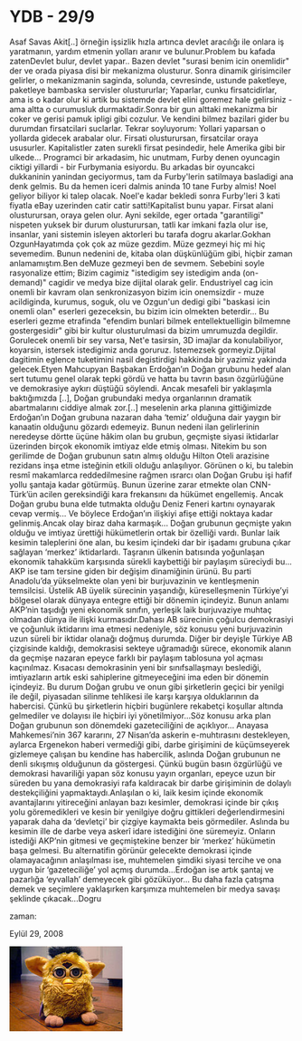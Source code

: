 # YDB - 29/9
Asaf Savas Akit[..] örneğin işsizlik hızla artınca devlet aracılığı ile onlara iş yaratmanın, yardım etmenin yolları aranır ve bulunur.Problem bu kafada zatenDevlet bulur, devlet yapar.. Bazen devlet "surasi benim icin onemlidir" der ve orada piyasa disi bir mekanizma olusturur. Sonra dinamik girisimciler gelirler, o mekanizmanin saginda, solunda, cevresinde, ustunde paketleye, paketleye bambaska servisler olustururlar; Yaparlar, cunku firsatcidirlar, ama is o kadar olur ki artik bu sistemde devlet elini goremez hale gelirsiniz - ama altta o curumusluk durmaktadir.Sonra bir gun alttaki mekanizma bir coker ve gerisi pamuk ipligi gibi cozulur. Ve kendini bilmez  bazilari gider bu durumdan firsatcilari suclarlar. Tekrar soyluyorum: Yollari yaparsan o yollarda gidecek arabalar olur. Firsati olusturursan, firsatcilar oraya ususurler. Kapitalistler zaten surekli firsat pesindedir, hele Amerika gibi bir ulkede... Programci bir arkadasim, hic unutmam, Furby denen oyuncagin ciktigi yillardi - bir Furbymania esiyordu. Bu arkadas bir oyuncakci dukkaninin yanindan geciyormus, tam da Furby'lerin satilmaya basladigi ana denk gelmis. Bu da hemen iceri dalmis aninda 10 tane Furby almis! Noel geliyor biliyor ki talep olacak. Noel'e kadar bekledi sonra Furby'leri 3 kati fiyatla eBay uzerinden catir catir satti!Kapitalist bunu yapar.  Firsat alani olusturursan, oraya gelen olur. Ayni sekilde, eger ortada "garantiligi" nispeten yuksek bir durum olusturursan, tatli kar imkani fazla olur ise, insanlar, yani sistemin isleyen aktorleri bu tarafa dogru akarlar.Gokhan OzgunHayatımda çok çok az müze gezdim. Müze gezmeyi hiç mi hiç sevemedim. Bunun nedenini de, kitaba olan düşkünlüğüm gibi, hiçbir zaman anlamamıştım.Ben deMuze gezmeyi ben de sevmem. Sebebini soyle rasyonalize ettim; Bizim cagimiz "istedigim sey istedigim anda (on-demand)" cagidir ve medya bize dijital olarak gelir. Endustriyel cag icin onemli bir kavram olan senkronizasyon bizim icin onemsizdir - muze acildiginda, kurumus, soguk, olu ve Ozgun'un dedigi gibi "baskasi icin onemli olan" eserleri gezeceksin, bu bizim icin olmekten beterdir... Bu eserleri gezme etrafinda "efendim bunlari bilmek entellektuelligin bilmemne gostergesidir" gibi bir kultur olusturulmasi da bizim umrumuzda degildir. Gorulecek onemli bir sey varsa, Net'e tasirsin, 3D imajlar da konulabiliyor, koyarsin, istersek istedigimiz anda goruruz. Istemezsek gormeyiz.Dijital dagitimin eglence tuketimini nasil degistirdigi hakkinda bir yazimiz yakinda gelecek.Etyen Mahcupyan Başbakan Erdoğan’ın Doğan grubunu hedef alan sert tutumu genel olarak tepki gördü ve hatta bu tavrın basın özgürlüğüne ve demokrasiye aykırı düştüğü söylendi. Ancak mesafeli bir yaklaşımla baktığımızda [..], Doğan grubundaki medya organlarının dramatik abartmalarını ciddiye almak zor.[..] meselenin arka planına gittiğimizde Erdoğan’ın Doğan grubuna nazaran daha ‘temiz’ olduğuna dair yaygın bir kanaatin olduğunu gözardı edemeyiz. Bunun nedeni ilan gelirlerinin neredeyse dörtte üçüne hâkim olan bu grubun, geçmişte siyasi iktidarlar üzerinden birçok ekonomik imtiyaz elde etmiş olması. Nitekim bu son gerilimde de Doğan grubunun satın almış olduğu Hilton Oteli arazisine rezidans inşa etme isteğinin etkili olduğu anlaşılıyor. Görünen o ki, bu talebin resmî makamlarca reddedilmesine rağmen ısrarcı olan Doğan Grubu işi hafif yollu şantaja kadar götürmüş. Bunun üzerine zarar etmekte olan CNN-Türk’ün acilen gereksindiği kara frekansını da hükümet engellemiş. Ancak Doğan grubu buna elde tutmakta olduğu Deniz Feneri kartını oynayarak cevap vermiş... Ve böylece Erdoğan’ın ilişkiyi afişe ettiği noktaya kadar gelinmiş.Ancak olay biraz daha karmaşık... Doğan grubunun geçmişte yakın olduğu ve imtiyaz ürettiği hükümetlerin ortak bir özelliği vardı. Bunlar laik kesimin taleplerini öne alan, bu kesim içindeki dar bir işadamı grubuna çıkar sağlayan ‘merkez’ iktidarlardı. Taşranın ülkenin batısında yoğunlaşan ekonomik tahakküm karşısında sürekli kaybettiği bir paylaşım süreciydi bu... AKP ise tam tersine giden bir değişim dinamiğinin ürünü. Bu parti Anadolu’da yükselmekte olan yeni bir burjuvazinin ve kentleşmenin temsilcisi. Üstelik AB üyelik sürecinin yaşandığı, küreselleşmenin Türkiye’yi bölgesel olarak dünyaya entegre ettiği bir dönemin içindeyiz. Bunun anlamı AKP’nin taşıdığı yeni ekonomik sınıfın, yerleşik laik burjuvaziye muhtaç olmadan dünya ile ilişki kurmasıdır.Dahası AB sürecinin çoğulcu demokrasiyi ve çoğunluk iktidarını ima etmesi nedeniyle, söz konusu yeni burjuvazinin uzun süreli bir iktidar olanağı doğmuş durumda. Diğer bir deyişle Türkiye AB çizgisinde kaldığı, demokrasisi sekteye uğramadığı sürece, ekonomik alanın da geçmişe nazaran epeyce farklı bir paylaşım tablosuna yol açması kaçınılmaz. Kısacası demokrasinin yeni bir sınıfsallaşmayı beslediği, imtiyazların artık eski sahiplerine gitmeyeceğini ima eden bir dönemin içindeyiz. Bu durum Doğan grubu ve onun gibi şirketlerin geçici bir yenilgi ile değil, piyasadan silinme tehlikesi ile karşı karşıya olduklarının da habercisi. Çünkü bu şirketlerin hiçbiri bugünlere rekabetçi koşullar altında gelmediler ve dolayısı ile hiçbiri iyi yönetilmiyor...Söz konusu arka plan Doğan grubunun son dönemdeki gazeteciliğini de açıklıyor... Anayasa Mahkemesi’nin 367 kararını, 27 Nisan’da askerin e-muhtırasını destekleyen, aylarca Ergenekon haberi vermediği gibi, darbe girişimini de küçümseyerek gizlemeye çalışan bu kendine has habercilik, aslında Doğan grubunun ne denli sıkışmış olduğunun da göstergesi. Çünkü bugün basın özgürlüğü ve demokrasi havariliği yapan söz konusu yayın organları, epeyce uzun bir süreden bu yana demokrasiyi rafa kaldıracak bir darbe girişiminin de dolaylı destekçiliğini yapmaktaydı.Anlaşılan o ki, laik kesim içinde ekonomik avantajlarını yitireceğini anlayan bazı kesimler, demokrasi içinde bir çıkış yolu göremedikleri ve kesin bir yenilgiye doğru gittikleri değerlendirmesini yaparak daha da ‘devletçi’ bir çizgiye kaymakta beis görmediler. Aslında bu kesimin ille de darbe veya askerî idare istediğini öne süremeyiz. Onların istediği AKP’nin gitmesi ve geçmiştekine benzer bir ‘merkez’ hükümetin başa gelmesi. Bu alternatifin görünür gelecekte demokrasi içinde olamayacağının anlaşılması ise, muhtemelen şimdiki siyasi tercihe ve ona uygun bir ‘gazeteciliğe’ yol açmış durumda...Erdoğan ise artık şantaj ve pazarlığa ‘eyvallah’ demeyecek gibi gözüküyor... Bu daha fazla çatışma demek ve seçimlere yaklaşırken karşımıza muhtemelen bir medya savaşı şeklinde çıkacak...Dogru







zaman:

Eylül 29, 2008










![](200px-Furby.JPG)
